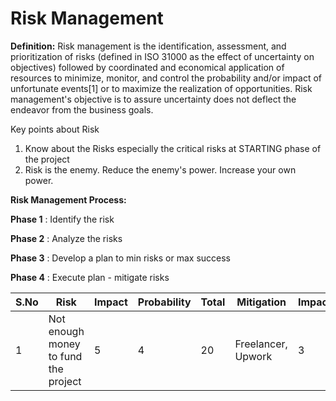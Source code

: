 # Risk Management

**Definition:** Risk management is the identification, assessment, and prioritization of risks (defined in ISO 31000 as the effect of uncertainty on objectives) followed by coordinated and economical application of resources to minimize, monitor, and control the probability and/or impact of unfortunate events[1] or to maximize the realization of opportunities. Risk management&#39;s objective is to assure uncertainty does not deflect the endeavor from the business goals.

Key points about Risk

1. Know about the Risks especially the critical risks at STARTING phase of the project
2. Risk is the enemy. Reduce the enemy&#39;s power. Increase your own power.

**Risk Management Process:**

**Phase 1** : Identify the risk

**Phase 2** : Analyze the risks

**Phase 3** : Develop a plan to min risks or max success

**Phase 4** : Execute plan - mitigate risks

| S.No | Risk | Impact | Probability | Total | Mitigation | **Impact** | **Probability** | **Total** |
| --- | --- | --- | --- | --- | --- | --- | --- | --- |
| 1 | Not enough money to fund the project  | 5  | 4  | 20  | Freelancer, Upwork  | 3  | 3  | 9  |

